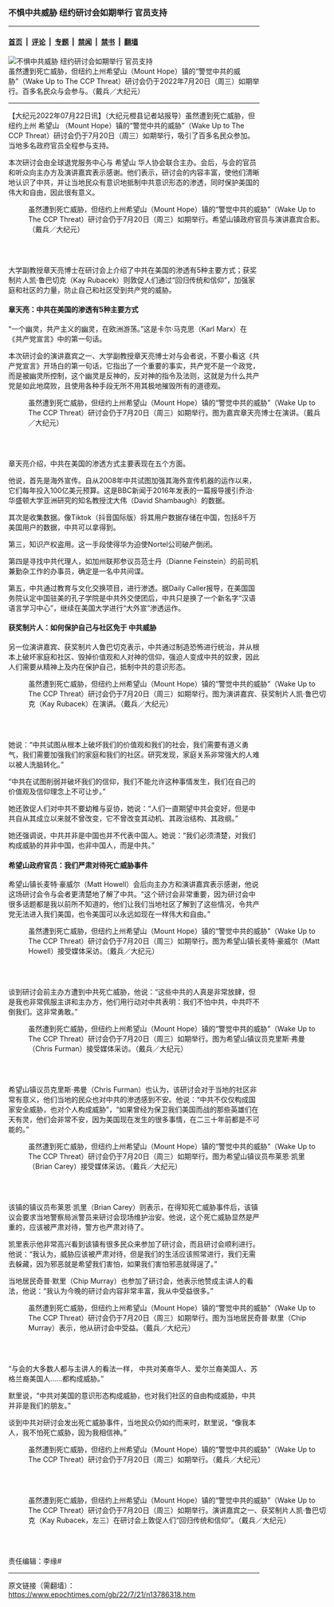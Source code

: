 ### 不惧中共威胁 纽约研讨会如期举行 官员支持

---

#### [首页](../../../..?n13786318) &nbsp;|&nbsp; [评论](../../../../../epoch-comment?n13786318) &nbsp;|&nbsp; [专题](../../../../../epoch-special?n13786318) &nbsp;|&nbsp; [禁闻](../../../../../epoch-news?n13786318) &nbsp;|&nbsp; [禁书](../../../../../books?n13786318) &nbsp;|&nbsp; [翻墙](https://github.com/gfw-breaker/nogfw/blob/master/README.md?n13786318)


<div><img alt="不惧中共威胁 纽约研讨会如期举行 官员支持" class="attachment-djy_600_400 size-djy_600_400 wp-post-image" src="https://i.epochtimes.com/assets/uploads/2022/07/id13786345-LBD6021-600x400.jpg"/>
<div class="caption">
 虽然遭到死亡威胁，但纽约上州希望山（Mount Hope）镇的“警觉中共的威胁”（Wake Up to The CCP Threat）研讨会仍于2022年7月20日（周三）如期举行。百多名民众与会参与。（戴兵／大纪元）
</div></div><hr/><div class="post_content" id="artbody" itemprop="articleBody">
 <!-- article content begin -->
 <p>
  【大纪元2022年07月22日讯】（大纪元橙县记者站报导）虽然遭到死亡威胁，但纽约上州
  <ok href="https://www.epochtimes.com/gb/tag/%E5%B8%8C%E6%9C%9B%E5%B1%B1.html">
   希望山
  </ok>
  （Mount Hope）镇的“警觉中共的威胁”（Wake Up to The CCP Threat）研讨会仍于7月20日（周三）如期举行，吸引了百多名民众参加。当地多名政府官员全程参与支持。
 </p>
 <p>
  本次研讨会由全球退党服务中心与
  <ok href="https://www.epochtimes.com/gb/tag/%E5%B8%8C%E6%9C%9B%E5%B1%B1.html">
   希望山
  </ok>
  华人协会联合主办。会后，与会的官员和听众向主办方及演讲嘉宾表示感谢。他们表示，研讨会的内容丰富，使他们清晰地认识了中共，并让当地民众有意识地抵制中共意识形态的渗透，同时保护美国的伟大和自由，因此很有意义。
 </p>
 <figure aria-describedby="caption-attachment-13786336" class="wp-caption aligncenter" id="attachment_13786336" style="width: 600px">
  <ok href="https://i.epochtimes.com/assets/uploads/2022/07/id13786336-LBD6150.jpg" target="_blank">
   <img alt="" class="size-large wp-image-13786336" src="https://i.epochtimes.com/assets/uploads/2022/07/id13786336-LBD6150-600x400.jpg"/>
  </ok>
  <br/><figcaption class="wp-caption-text" id="caption-attachment-13786336">
   虽然遭到死亡威胁，但纽约上州希望山（Mount Hope）镇的“警觉中共的威胁”（Wake Up to The CCP Threat）研讨会仍于7月20日（周三）如期举行。希望山镇政府官员与演讲嘉宾合影。（戴兵／大纪元）
  </figcaption><br/>
 </figure><br/>
 <p>
  大学副教授章天亮博士在研讨会上介绍了中共在美国的渗透有5种主要方式；获奖制片人凯‧鲁巴切克（Kay Rubacek）则敦促人们通过“回归传统和信仰”，加强家庭和社区的力量，防止自己和社区受到共产党的威胁。
 </p>
 <h4>
  章天亮：中共在美国的渗透有5种主要方式
 </h4>
 <p>
  “一个幽灵，共产主义的幽灵，在欧洲游荡。”这是卡尔‧马克思（Karl Marx）在《共产党宣言》中的第一句话。
 </p>
 <p>
  本次研讨会的演讲嘉宾之一、大学副教授章天亮博士对与会者说，不要小看这《共产党宣言》开场白的第一句话，它指出了一个重要的事实，共产党不是一个政党，而是被幽灵所控制，这个幽灵是反神的，反对神的指令及法则，这就是为什么共产党是如此地腐败，且使用各种手段无所不用其极地摧毁所有的道德观。
 </p>
 <figure aria-describedby="caption-attachment-13786347" class="wp-caption aligncenter" id="attachment_13786347" style="width: 600px">
  <ok href="https://i.epochtimes.com/assets/uploads/2022/07/id13786347-LBD5997.jpg" target="_blank">
   <img alt="" class="size-large wp-image-13786347" src="https://i.epochtimes.com/assets/uploads/2022/07/id13786347-LBD5997-600x400.jpg"/>
  </ok>
  <br/><figcaption class="wp-caption-text" id="caption-attachment-13786347">
   虽然遭到死亡威胁，但纽约上州希望山（Mount Hope）镇的“警觉中共的威胁”（Wake Up to The CCP Threat）研讨会仍于7月20日（周三）如期举行。图为嘉宾章天亮博士在演讲。（戴兵／大纪元）
  </figcaption><br/>
 </figure><br/>
 <p>
  章天亮介绍，中共在美国的渗透方式主要表现在五个方面。
 </p>
 <p>
  他说，首先是海外宣传。自从2008年中共试图加强其海外宣传机器的运作以来，它们每年投入100亿美元预算。这是BBC新闻于2016年发表的一篇报导援引乔治‧华盛顿大学亚洲研究的知名教授沈大伟（David Shambaugh）的数据。
 </p>
 <p>
  其次是收集数据。像Tiktok（抖音国际版）将其用户数据存储在中国，包括8千万美国用户的数据，中共可以拿得到。
 </p>
 <p>
  第三，知识产权盗用。这一手段使得华为迫使Nortel公司破产倒闭。
 </p>
 <p>
  第四是寻找中共代理人，如加州联邦参议员范士丹（Dianne Feinstein）的前司机兼勤杂工作的办事员，确定是一名中共间谍。
 </p>
 <p>
  第五，中共通过教育与文化交换项目，进行渗透。据Daily Caller报导，在美国国务院认定中国驻美的孔子学院是中共外交使团后，中共只是换了一个新名字“汉语语言学习中心”，继续在美国大学进行“大外宣”渗透运作。
 </p>
 <h4>
  获奖制片人：如何保护自己与社区免于
  <ok href="https://www.epochtimes.com/gb/tag/%E4%B8%AD%E5%85%B1%E5%A8%81%E8%83%81.html">
   中共威胁
  </ok>
 </h4>
 <p>
  另一位演讲嘉宾、获奖制片人鲁巴切克表示，中共通过制造恐怖进行统治，并从根本上破坏家庭和社区、毁掉价值观和人对神的信仰，强迫人变成中共的奴隶，因此人们需要从精神上及内在保护自己，抵制中共的意识形态。
 </p>
 <figure aria-describedby="caption-attachment-13786349" class="wp-caption aligncenter" id="attachment_13786349" style="width: 600px">
  <ok href="https://i.epochtimes.com/assets/uploads/2022/07/id13786349-LBD5959.jpg" target="_blank">
   <img alt="" class="size-large wp-image-13786349" src="https://i.epochtimes.com/assets/uploads/2022/07/id13786349-LBD5959-600x400.jpg"/>
  </ok>
  <br/><figcaption class="wp-caption-text" id="caption-attachment-13786349">
   虽然遭到死亡威胁，但纽约上州希望山（Mount Hope）镇的“警觉中共的威胁”（Wake Up to The CCP Threat）研讨会仍于7月20日（周三）如期举行。图为演讲嘉宾、获奖制片人凯‧鲁巴切克（Kay Rubacek）在演讲。（戴兵／大纪元）
  </figcaption><br/>
 </figure><br/>
 <p>
  她说：“中共试图从根本上破坏我们的价值观和我们的社会，我们需要有道义勇气，我们需要加强我们的家庭和我们的社区。研究发现，家庭关系非常强大的人难以被人洗脑转化。”
 </p>
 <p>
  “中共在试图削弱并破坏我们的信仰，我们不能允许这种事情发生，我们在自己的价值观及信仰理念上不可让步。”
 </p>
 <p>
  她还敦促人们对中共不要幼稚与妥协，她说：“人们一直期望中共会变好，但是中共自从其成立以来就不曾改变，它不曾改变其动机、其政治结构、其政纲。”
 </p>
 <p>
  她还强调说，中共并非是中国也并不代表中国人。她说：“我们必须清楚，对我们构成威胁的并非中国，也非中国人，而是中共。”
 </p>
 <h4>
  希望山政府官员：我们严肃对待死亡威胁事件
 </h4>
 <p>
  希望山镇长麦特‧豪威尔（Matt Howell）会后向主办方和演讲嘉宾表示感谢，他说这场研讨会令与会者更清楚地了解了中共。“这个研讨会非常重要，因为研讨会中很多话题都是我以前所不知道的，他们让我们当地社区了解到了这些情况，令共产党无法进入我们美国，也令美国可以永远如现在一样伟大和自由。”
 </p>
 <figure aria-describedby="caption-attachment-13786341" class="wp-caption aligncenter" id="attachment_13786341" style="width: 600px">
  <ok href="https://i.epochtimes.com/assets/uploads/2022/07/id13786341-LBD6131.jpg" target="_blank">
   <img alt="" class="size-large wp-image-13786341" src="https://i.epochtimes.com/assets/uploads/2022/07/id13786341-LBD6131-600x400.jpg"/>
  </ok>
  <br/><figcaption class="wp-caption-text" id="caption-attachment-13786341">
   虽然遭到死亡威胁，但纽约上州希望山（Mount Hope）镇的“警觉中共的威胁”（Wake Up to The CCP Threat）研讨会仍于7月20日（周三）如期举行。图为希望山镇长麦特‧豪威尔（Matt Howell）接受媒体采访。（戴兵／大纪元）
  </figcaption><br/>
 </figure><br/>
 <p>
  谈到研讨会前主办方遭到中共死亡威胁，他说：“这些中共的人真是非常放肆，但是我也非常佩服主讲和主办方，他们用行动对中共表明：我们不怕中共，中共吓不倒我们。这非常勇敢。”
 </p>
 <figure aria-describedby="caption-attachment-13786337" class="wp-caption aligncenter" id="attachment_13786337" style="width: 600px">
  <ok href="https://i.epochtimes.com/assets/uploads/2022/07/id13786337-LBD6146.jpg" target="_blank">
   <img alt="" class="size-large wp-image-13786337" src="https://i.epochtimes.com/assets/uploads/2022/07/id13786337-LBD6146-600x400.jpg"/>
  </ok>
  <br/><figcaption class="wp-caption-text" id="caption-attachment-13786337">
   虽然遭到死亡威胁，但纽约上州希望山（Mount Hope）镇的“警觉中共的威胁”（Wake Up to The CCP Threat）研讨会仍于7月20日（周三）如期举行。图为希望山镇议员克里斯‧弗曼（Chris Furman）接受媒体采访。（戴兵／大纪元）
  </figcaption><br/>
 </figure><br/>
 <p>
  希望山镇议员克里斯‧弗曼（Chris Furman）也认为，该研讨会对于当地的社区非常有意义，他们当地的民众也对中共的渗透感到不安。他说：“中共不仅仅构成国家安全威胁，也对个人构成威胁”，“如果曾经为保卫我们美国而战的那些英雄们在天有灵，他们会非常不安，因为美国现在发生的很多事情，在二三十年前都是不可能的。”
 </p>
 <figure aria-describedby="caption-attachment-13786343" class="wp-caption aligncenter" id="attachment_13786343" style="width: 600px">
  <ok href="https://i.epochtimes.com/assets/uploads/2022/07/id13786343-LBD6119.jpg" target="_blank">
   <img alt="" class="size-large wp-image-13786343" src="https://i.epochtimes.com/assets/uploads/2022/07/id13786343-LBD6119-600x400.jpg"/>
  </ok>
  <br/><figcaption class="wp-caption-text" id="caption-attachment-13786343">
   虽然遭到死亡威胁，但纽约上州希望山（Mount Hope）镇的“警觉中共的威胁”（Wake Up to The CCP Threat）研讨会仍于7月20日（周三）如期举行。图为希望山镇议员布莱恩‧凯里（Brian Carey）接受媒体采访。（戴兵／大纪元）
  </figcaption><br/>
 </figure><br/>
 <p>
  该镇的镇议员布莱恩‧凯里（Brian Carey）则表示，在得知死亡威胁事件后，该镇议会要求当地警察局派警员来研讨会现场维护治安。他说，这个死亡威胁显然是严重的，应该被严肃对待，警方也严肃对待了。
 </p>
 <p>
  凯里表示他非常高兴看到该镇有很多民众来参加了研讨会，而且研讨会顺利进行。他说：“我认为，威胁应该被严肃对待，但是我们的生活应该照常进行，我们无需去躲藏，因为邪恶就是希望我们害怕，如果我们害怕邪恶就得逞了。”
 </p>
 <p>
  当地居民奇普‧默里（Chip Murray）也参加了研讨会，他表示他赞成主讲人的看法，他说：“我认为今晚的研讨会内容非常丰富，我从中受益很多。”
 </p>
 <figure aria-describedby="caption-attachment-13786356" class="wp-caption aligncenter" id="attachment_13786356" style="width: 600px">
  <ok href="https://i.epochtimes.com/assets/uploads/2022/07/id13786356-Screen-Shot-2022-07-21-at-2.21.23-PM.png" target="_blank">
   <img alt="" class="size-large wp-image-13786356" src="https://i.epochtimes.com/assets/uploads/2022/07/id13786356-Screen-Shot-2022-07-21-at-2.21.23-PM-600x405.png"/>
  </ok>
  <br/><figcaption class="wp-caption-text" id="caption-attachment-13786356">
   虽然遭到死亡威胁，但纽约上州希望山（Mount Hope）镇的“警觉中共的威胁”（Wake Up to The CCP Threat）研讨会仍于7月20日（周三）如期举行。图为当地居民奇普‧默里（Chip Murray）表示，他从研讨会中受益。（戴兵／大纪元）
  </figcaption><br/>
 </figure><br/>
 <p>
  “与会的大多数人都与主讲人的看法一样， 中共对美裔华人、爱尔兰裔美国人、苏格兰裔美国人……都构成威胁。”
 </p>
 <p>
  默里说，“中共对美国的意识形态构成威胁，也对我们社区的自由构成威胁，中共并非是我们的朋友。”
 </p>
 <p>
  谈到中共对研讨会发出死亡威胁事件，当地民众仍如约而来时，默里说，“像我本人，我不怕死亡威胁，因为我相信神。”
 </p>
 <figure aria-describedby="caption-attachment-13786339" class="wp-caption aligncenter" id="attachment_13786339" style="width: 600px">
  <ok href="https://i.epochtimes.com/assets/uploads/2022/07/id13786339-LBD6137.jpg" target="_blank">
   <img alt="" class="size-large wp-image-13786339" src="https://i.epochtimes.com/assets/uploads/2022/07/id13786339-LBD6137-600x400.jpg"/>
  </ok>
  <br/><figcaption class="wp-caption-text" id="caption-attachment-13786339">
   虽然遭到死亡威胁，但纽约上州希望山（Mount Hope）镇的“警觉中共的威胁”（Wake Up to The CCP Threat）研讨会仍于7月20日（周三）如期举行。（戴兵／大纪元）
  </figcaption><br/>
 </figure><br/>
 <figure aria-describedby="caption-attachment-13786340" class="wp-caption aligncenter" id="attachment_13786340" style="width: 600px">
  <ok href="https://i.epochtimes.com/assets/uploads/2022/07/id13786340-LBD6133.jpg" target="_blank">
   <img alt="" class="size-large wp-image-13786340" src="https://i.epochtimes.com/assets/uploads/2022/07/id13786340-LBD6133-600x400.jpg"/>
  </ok>
  <br/><figcaption class="wp-caption-text" id="caption-attachment-13786340">
   虽然遭到死亡威胁，但纽约上州希望山（Mount Hope）镇的“警觉中共的威胁”（Wake Up to The CCP Threat）研讨会仍于7月20日（周三）如期举行。演讲嘉宾之一、获奖制片人凯‧鲁巴切克（Kay Rubacek，左三）在研讨会上敦促人们“回归传统和信仰”。（戴兵／大纪元）
  </figcaption><br/>
 </figure><br/>
 <p>
  责任编辑：李缘#
 </p>
 <!-- article content end -->
 <div id="below_article_ad">
 </div>
</div>


---

原文链接（需翻墙）：https://www.epochtimes.com/gb/22/7/21/n13786318.htm